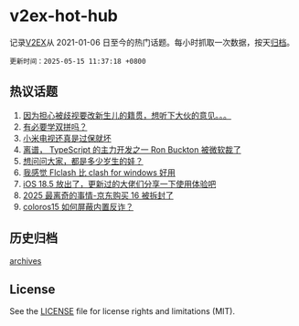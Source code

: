 # v2ex-hot-hub

 记录[V2EX](https://www.v2ex.com/)从 2021-01-06 日至今的热门话题。每小时抓取一次数据，按天[归档](archives)。

`更新时间：2025-05-15 11:37:18 +0800`

## 热议话题

1. [因为担心被歧视要改新生儿的籍贯，想听下大伙的意见。。。](https://www.v2ex.com/t/1131843)
1. [有必要学双拼吗？](https://www.v2ex.com/t/1131675)
1. [小米电视还真是过保就坏](https://www.v2ex.com/t/1131728)
1. [离谱， TypeScript 的主力开发之一 Ron Buckton 被微软裁了](https://www.v2ex.com/t/1131670)
1. [想问问大家，都是多少岁生的娃？](https://www.v2ex.com/t/1131730)
1. [我感觉 Flclash 比 clash for windows 好用](https://www.v2ex.com/t/1131724)
1. [iOS 18.5 放出了，更新过的大佬们分享一下使用体验吧](https://www.v2ex.com/t/1131674)
1. [2025 最离奇的事情-京东购买 16 被拆封了](https://www.v2ex.com/t/1131684)
1. [coloros15 如何屏蔽内置反诈？](https://www.v2ex.com/t/1131701)

## 历史归档

[archives](archives)

## License

See the [LICENSE](LICENSE) file for license rights and limitations (MIT).

